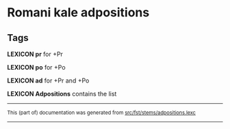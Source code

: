 
# Romani kale adpositions

## Tags

**LEXICON pr** for +Pr

**LEXICON po** for +Po

**LEXICON ad** for +Pr and +Po

**LEXICON Adpositions** contains the list

* * *

<small>This (part of) documentation was generated from [src/fst/stems/adpositions.lexc](https://github.com/giellalt/lang-rmf/blob/main/src/fst/stems/adpositions.lexc)</small>

---

